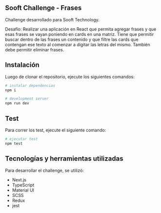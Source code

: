 ## Sooft Challenge - Frases

Challenge desarrollado para Sooft Technology.

Desafío: Realizar una aplicación en React que permita agregar frases y que esas frases se vayan poniendo en cards en una matriz. Tiene que permitir buscar dentro de las frases un contenido y que filtre las cards que contengan ese texto al comenzar a digitar las letras del mismo. También debe permitir eliminar frases.


## Instalación

Luego de clonar el repositorio, ejecute los siguientes comandos:

```bash
# instalar dependencias
npm i

# development server
npm run dev
```

## Test

Para correr los test, ejecute el siguiente comando:

```bash
# ejecutar test
npm test
```

## Tecnologías y herramientas utilizadas

Para desarrollar el challenge, se utilizó:

- Next.js 
- TypeScript
- Material UI
- SCSS
- Redux
- jest 


